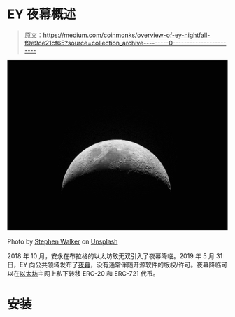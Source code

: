 # EY 夜幕概述

> 原文：<https://medium.com/coinmonks/overview-of-ey-nightfall-f9e9ce21cf65?source=collection_archive---------0----------------------->

![](img/ef9496d1686f5c2f699804f42c9b5b26.png)

Photo by [Stephen Walker](https://unsplash.com/@stphnwlkr?utm_source=medium&utm_medium=referral) on [Unsplash](https://unsplash.com?utm_source=medium&utm_medium=referral)

2018 年 10 月，安永在布拉格的以太坊敌无双引入了夜幕降临。2019 年 5 月 31 日，EY 向公共领域发布了[夜幕](https://github.com/EYBlockchain/nightfall)，没有通常伴随开源软件的版权/许可。夜幕降临可以在[以太坊](https://blog.coincodecap.com/tag/ethereum/)主网上私下转移 ERC-20 和 ERC-721 代币。

# 安装
